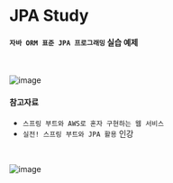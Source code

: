 # JPA Study
#### `자바 ORM 표준 JPA 프로그래밍` 실습 예제
<br>

![image](http://image.kyobobook.co.kr/images/book/large/330/l9788960777330.jpg)

#### 참고자료
- `스프링 부트와 AWS로 혼자 구현하는 웹 서비스`
- `실전! 스프링 부트와 JPA 활용` 인강
<br>

![image](https://user-images.githubusercontent.com/60869749/147653021-c70562c3-8604-46c0-b15c-4d9028a81578.png)

